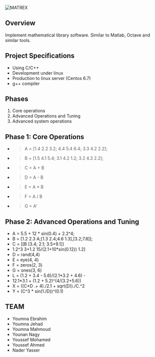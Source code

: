 ![MATREX](https://lh3.googleusercontent.com/TCeafyUJirsmHL77LFwy7GcGxSQhbp4PdMy1oHbHQstN4yqYh4JVVFeoMixJ2QLp1T2F-WG0RiOLNI1QU9oI83rk7v8onQTF3smOkx-3vDkjJ2jvSqG_9Iac-6ROXnNKnu7tnNWsTgsJrZb3R3uxOCHF-aZ_wYLxzRmH5VC2ViGOWSWq5FlebDmkwXojswYAMW8yLmc6tOKmES_UHEguAVIgK_Eon1vi2zogbSbg1vQjgLNwMu5Y20omT4dRCNNsaRvg7K7u9P3BgyzQKhlGkd5cAAp4SjomlbbPOpWktSCOLo_7jvbqMT1jjp2IOtUaE0Jsy04WdJwxj847vx7mEpJbaT_RVVvPLxCWOi2yUHBgoxabM3IZpLZyesZBWv0ArZjGq4OOZkWkikL1fGO5oEIFg50cjc4rg9ILDq6zHDifNMnsr6ZrUbUygaCdNZKG9fmGEHtFWmNRP8P1UuNR_q7vHcUmsynoU16iNLQZ91dQTPpjUoWxnF0gOXePVWJWfc4FZmHqiKKHCubLdpA9xH0ymkHqv4pg4kYWKQOamWvZAOHsUUofQT3HNleFz6a9kIuh0kM4VwPDJhMRTbKw1GgdZVLC9hkOKvMSTEzaCBq1O7bQFZfKtp1rocaKlNWirpAnYsj3Z5UOO2sqzyRbFmdTWX_qvNS2miE=w900-h500-no)

 ## Overview
 Implement mathematical library software. Similar
to Matlab, Octave and similar tools.


 ## Project Specifications

  - Using C/C++
  - Development under linux
  - Production to linux server (Centos 6.7)
  - g++ compiler





 ## Phases

 1. Core operations 
 2. Advanced Operations and Tuning 
 3. Advanced system operations







## Phase 1: Core Operations

+ > A = [1.4 2.2 3.2; 4.4 5.4 6.4; 3.3 4.2 2.2];
+ > B = [1.5 4.1 5.4; 3.1 4.2 1.2; 3.2 4.3 2.2];
+ > C = A + B
+ > D = A - B
+ > E = A * B
+ > F = A / B
+ > G = A’




## Phase 2: Advanced Operations and Tuning

+ A = 5.5 + 12 * sin(0.4) + 2.2^4;
+ B = [1.2 2.3 A;[1.3 2.4;4.6 1.3],[3.2;7.8]];
+ C = [[B [3.4; 2.1; 3.5+9.1]]
+ 1.2^3 3+1.2 15/(2.1+10*sin(0.12)) 1.2]
+ D = rand(4,4)
+ E = eye(4, 4)
+ F = zeros(2, 3)
+ G = ones(3, 6)
+ L = (1.2 + 3.4 - 5.6)/(2.1*3.2 + 4.6) -
+ 12.1*3.1 + (1.2 + 5.2)^(4/(3.2+5.6))
+ X = ((C*D .+ 4)./2.1 + sqrt(D))./C.^2
+ Y = (C^3 * sin(1./D))^(0.1)








 ## TEAM
+ Youmna Ebrahim
+ Youmna Jehad
+ Youmna Mahmoud
+ Younan Nagy
+ Youssef Mohamed
+ Youssef Ahmed
+  Nader Yasser
